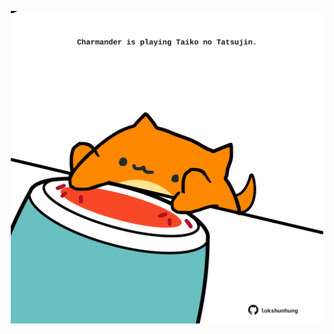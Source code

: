 <!-- built at 09/03/2024, 24:01:21 UTC -->
<p align="center">
  <img width="500" height="500" src="./ReadmeImage.svg">
</p>
